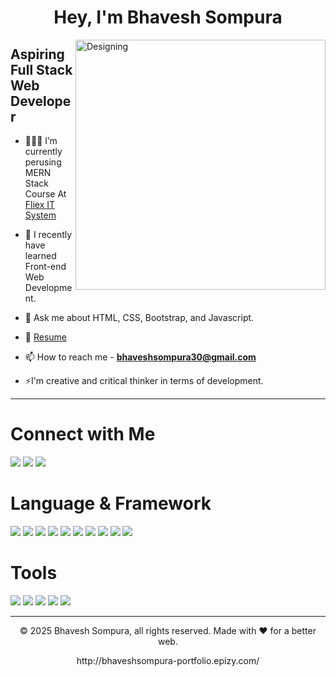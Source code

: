 <h1 align="center">
   Hey, I'm Bhavesh Sompura 
</h1>

<img align="right" width="400" alt="Designing" src="https://user-images.githubusercontent.com/56756309/214362935-9cc13496-c2af-475e-ba1a-397c7a1291c5.png">

## Aspiring Full Stack Web Developer 

  - 🧑🏻‍💻 I’m currently perusing MERN Stack Course At [Fliex IT System](https://www.felix-its.com/)
  
  - 🌱 I recently have learned Front-end Web Development.
  
  - 💬 Ask me about HTML, CSS, Bootstrap, and Javascript.
  
  - 📄 [Resume](https://drive.google.com/file/d/1L9PgGZIjC4LlqF1lWyEUsSOeAzOu-mkp/view?usp=share_link)
  
  - 📫 How to reach me - **bhaveshsompura30@gmail.com**
  
  - ⚡I'm creative and critical thinker in terms of development.

---
# Connect with Me
 <a href="https://www.linkedin.com/in/bhavesh-sompura-0462391aa/"><img src="https://img.shields.io/badge/LinkedIn-0077B5?style=for-the-badge&logo=linkedin&logoColor=white" /></a>
 <a href="https://twitter.com/Bhavesh30_"><img src="https://img.shields.io/badge/Twitter-1DA1F2?style=for-the-badge&logo=twitter&logoColor=white" /></a>
 <a href="https://www.instagram.com/_bhavesh_sompura__/"><img src="https://img.shields.io/badge/Instagram-E4405F?style=for-the-badge&logo=instagram&logoColor=white" /></a>

# Language & Framework
<p>
  <img src="https://img.shields.io/badge/HTML5-E34F26?style=for-the-badge&logo=html5&logoColor=white" />
  <img src="https://img.shields.io/badge/CSS3-1572B6?style=for-the-badge&logo=css3&logoColor=white" />
  <img src="https://img.shields.io/badge/JavaScript-323330?style=for-the-badge&logo=javascript&logoColor=F7DF1E" />
  <img src="https://img.shields.io/badge/Bootstrap-563D7C?style=for-the-badge&logo=bootstrap&logoColor=white" />
  <img src="https://img.shields.io/badge/-ReactJs-61DAFB?logo=react&logoColor=white&style=for-the-badge" />
   <img src="https://img.shields.io/badge/Angular-DD0031?style=for-the-badge&logo=angular&logoColor=white" />
  <img src="https://img.shields.io/badge/Java-ED8B00?style=for-the-badge&logo=java&logoColor=white" />
  <img src="https://img.shields.io/badge/Spring-6DB33F?style=for-the-badge&logo=spring&logoColor=white" />
  <img src="https://img.shields.io/badge/Spring_Boot-F2F4F9?style=for-the-badge&logo=spring-boot" />
  <img src="https://img.shields.io/badge/MySQL-005C84?style=for-the-badge&logo=mysql&logoColor=white" />
</p>

# Tools
<p>
  <img src="https://img.shields.io/badge/Visual_Studio_Code-0078D4?style=for-the-badge&logo=visual%20studio%20code&logoColor=white" />
  <img src="https://img.shields.io/badge/Eclipse-2C2255?style=for-the-badge&logo=eclipse&logoColor=white" />
  <img src="https://img.shields.io/badge/Xampp-F37623?style=for-the-badge&logo=xampp&logoColor=white" />
  <img src="https://img.shields.io/badge/Postman-FF6C37?style=for-the-badge&logo=Postman&logoColor=white" />
  <img src="https://img.shields.io/badge/Node.js-339933?style=for-the-badge&logo=nodedotjs&logoColor=white" />
</p>


---
<p align="center"> © 2025 Bhavesh Sompura, all rights reserved. Made with ❤️ for a better web. </p>
<p align="center">
http://bhaveshsompura-portfolio.epizy.com/
</p>




